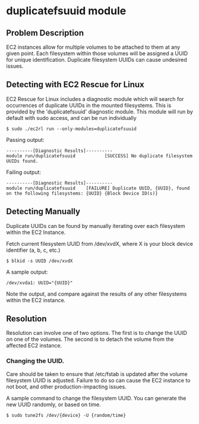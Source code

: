 # duplicatefsuuid module

## Problem Description

EC2 instances allow for multiple volumes to be attached to them at any given point. Each filesystem within those volumes will be assigned a UUID for unique identification.  Duplicate filesystem UUIDs can cause undesired issues.

## Detecting with EC2 Rescue for Linux

EC2 Rescue for Linux includes a diagnostic module which will search for occurrences of duplicate UUIDs in the mounted filesystems.  This is provided by the 'duplicatefsuuid' diagnostic module.  This module will run by default with sudo access, and can be run individually

```commandline
$ sudo ./ec2rl run --only-modules=duplicatefsuuid
```

Passing output:

```commandline
----------[Diagnostic Results]----------
module run/duplicatefsuuid           [SUCCESS] No duplicate filesystem UUIDs found.
```

Failing output:

```commandline
----------[Diagnostic Results]----------
module run/duplicatefsuuid    [FAILURE] Duplicate UUID, {UUID}, found on the following filesystems: {UUID} {Block Device ID(s)}
```

## Detecting Manually

Duplicate UUIDs can be found by manually iterating over each filesystem within the EC2 Instance.

Fetch current filesystem UUID from /dev/xvdX, where X is your block device identifier (a, b, c, etc.)

```commandline
$ blkid -s UUID /dev/xvdX
```

A sample output:

```commandline
/dev/xvda1: UUID="{UUID}"
```

Note the output, and compare against the results of any other filesystems within the EC2 instance.

## Resolution

Resolution can involve one of two options. The first is to change the UUID on one of the volumes. The second is to detach the volume from the affected EC2 instance.

### Changing the UUID.

Care should be taken to ensure that /etc/fstab is updated after the volume filesystem UUID is adjusted. Failure to do so can cause the EC2 instance to not boot, and other production-impacting issues.

A sample command to change the filesystem UUID. You can generate the new UUID randomly, or based on time.

```commandline
$ sudo tune2fs /dev/{device} -U {random/time}
```
